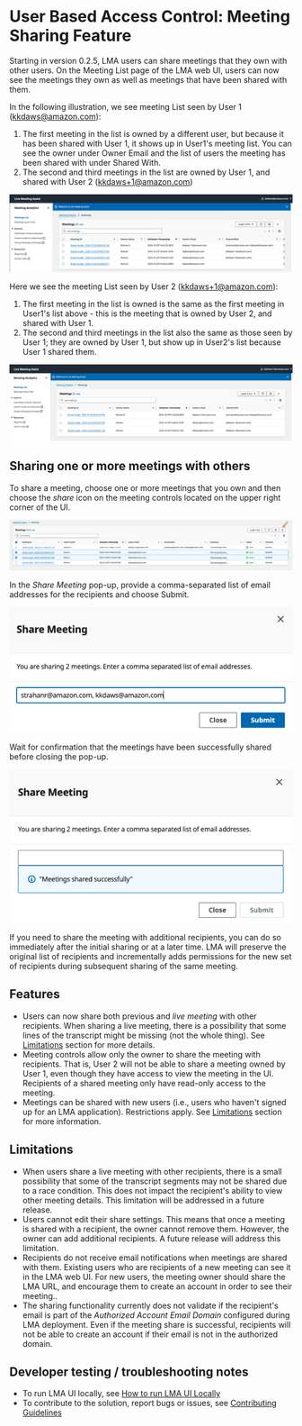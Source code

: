 # User Based Access Control: Meeting Sharing Feature
Starting in version 0.2.5, LMA users can share meetings that they own with other users. On the Meeting List page of the LMA web UI, users can now see the meetings they own as well as meetings that have been shared with them.

In the following illustration, we see meeting List seen by User 1 (kkdaws@amazon.com):
1. The first meeting in the list is owned by a different user, but because it has been shared with User 1, it shows up in User1's meeting list. You can see the owner under Owner Email and the list of users the meeting has been shared with under Shared With.
2. The second and third meetings in the list are owned by User 1, and shared with User 2 (kkdaws+1@amazon.com)

![Share Meeting View User 1](./images/meeting-sharing-view-user-1.png)

Here we see the meeting List seen by User 2 (kkdaws+1@amazon.com):
1. The first meeting in the list is owned is the same as the first meeting in User1's list above - this is the meeting that is owned by User 2, and shared with User 1.
2. The second and third meetings in the list also the same as those seen by User 1; they are owned by User 1, but show up in User2's list because User 1 shared them.

![Share Meeting View User 2](./images/meeting-sharing-view-user-2.png)

## Sharing one or more meetings with others
To share a meeting, choose one or more meetings that you own and then choose the *share* icon on the meeting controls located on the upper right corner of the UI.

![Choose one or more meetings](./images/sharing-a-meeting-1.png)

In the *Share Meeting* pop-up, provide a comma-separated list of email addresses for the recipients and choose Submit. 

![Enter Email Addresses of Recipients](./images/meeting-sharing-submit.png)

Wait for confirmation that the meetings have been successfully shared before closing the pop-up. 

![Enter Email Addresses of Recipients](./images/meeting-sharing-success.png)

If you need to share the meeting with additional recipients, you can do so immediately after the initial sharing or at a later time. LMA will preserve the original list of recipients and incrementally adds permissions for the new set of recipients during subsequent sharing of the same meeting.

## Features
- Users can now share both previous and *live meeting* with other recipients. When sharing a live meeting, there is a possibility that some lines of the transcript might be missing (not the whole thing). See [Limitations](#limitations) section for more details.
- Meeting controls allow only the owner to share the meeting with recipients. That is, User 2 will not be able to share a meeting owned by User 1, even though they have access to view the meeting in the UI. Recipients of a shared meeting only have read-only access to the meeting.
- Meetings can be shared with new users (i.e., users who haven't signed up for an LMA application). Restrictions apply. See [Limitations](#limitations) section for more information.

## Limitations
- When users share a live meeting with other recipients, there is a small possibility that some of the transcript segments may not be shared due to a race condition. This does not impact the recipient's ability to view other meeting details. This limitation will be addressed in a future release.
- Users cannot edit their share settings. This means that once a meeting is shared with a recipient, the owner cannot remove them. However, the owner can add additional recipients. A future release will address this limitation.
- Recipients do not receive email notifications when meetings are shared with them. Existing users who are recipients of a new meeting can see it in the LMA web UI. For new users, the meeting owner should share the LMA URL, and encourage them to create an account in order to see their meeting..
- The sharing functionality currently does not validate if the recipient's email is part of the *Authorized Account Email Domain* configured during LMA deployment. Even if the meeting share is successful, recipients will not be able to create an account if their email is not in the authorized domain.

## Developer testing / troubleshooting notes

- To run LMA UI locally, see [How to run LMA UI Locally](./source/ui/README.md)
- To contribute to the solution, report bugs or issues, see [Contributing Guidelines](../CONTRIBUTING.md)